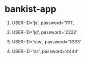 # bankist-app

1.  USER-ID='js',
   password='1111',

2.  USER-ID='jd',
   password='2222'
3.   USER-ID='stw',
   password='3333'

4.  USER-ID='ss',
   password='4444'
